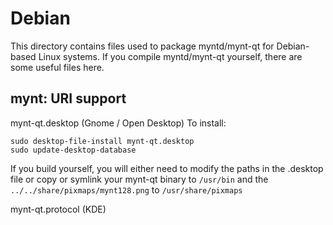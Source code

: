 
Debian
====================
This directory contains files used to package myntd/mynt-qt
for Debian-based Linux systems. If you compile myntd/mynt-qt yourself, there are some useful files here.

## mynt: URI support ##


mynt-qt.desktop  (Gnome / Open Desktop)
To install:

	sudo desktop-file-install mynt-qt.desktop
	sudo update-desktop-database

If you build yourself, you will either need to modify the paths in
the .desktop file or copy or symlink your mynt-qt binary to `/usr/bin`
and the `../../share/pixmaps/mynt128.png` to `/usr/share/pixmaps`

mynt-qt.protocol (KDE)


